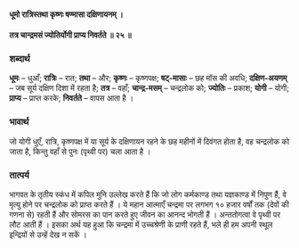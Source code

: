 #### धूमो रात्रिस्तथा कृष्णः षण्मासा दक्षिणायनम् ।
#### तत्र चान्द्रमसं ज्योतिर्योगी प्राप्य निवर्तते ॥ २५ ॥

### शब्दार्थ

**धूमः** – धुआँ; **रात्रिः** – रात; **तथा** – और; **कृष्णः** – कृष्णपक्ष; **षट्-मासाः** – छह मॉस की अवधि; **दक्षिण-अयणम्** – जब सूर्य दक्षिण दिशा में रहता है; **तत्र** – वहाँ; **चान्द्र-मसम्** – चन्द्रलोक को; **ज्योतिः** – प्रकाश; **योगी** – योगी; **प्राप्य** – प्राप्त करके; **निवर्तते** – वापस आता है ।

### भावार्थ

जो योगी धुएँ, रात्रि, कृष्णपक्ष में या सूर्य के दक्षिणायन रहने के छह महीनों में दिवंगत होता है, वह चन्द्रलोक को जाता है, किन्तु वहाँ से पुनः (पृथ्वी पर) चला आता है ।

### तात्पर्य

भागवत के तृतीय स्कंध में कपिल मुनि उल्लेख करते हैं कि जो लोग कर्मकाण्ड तथा यज्ञकाण्ड में निपुण हैं, वे मृत्यु होने पर चन्द्रलोक को प्राप्त करते हैं । ये महान आत्माएँ चन्द्रमा पर लगभग १० हजार वर्षों तक (देवों की गणना से) रहती हैं और सोमरस का पान करते हुए जीवन का आनन्द भोगती हैं । अन्ततोगत्वा वे पृथ्वी पर लौट आती हैं । इसका अर्थ यह हुआ कि चन्द्रमा में उच्चश्रेणी के प्राणी रहते हैं, भले ही हम अपनी स्थूल इन्द्रियों से उन्हें देख न सकें ।